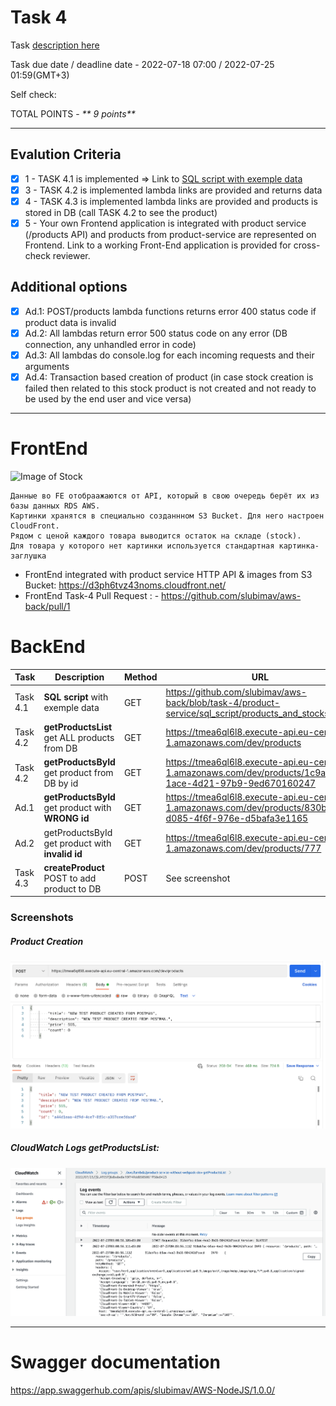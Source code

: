 # __Task 4__

Task [description here](https://github.com/EPAM-JS-Competency-center/cloud-development-course-initial/tree/main/4_integration_with_database)

Task due date / deadline date - 2022-07-18 07:00 / 2022-07-25 01:59(GMT+3)

Self check:
 
 TOTAL POINTS - _** 9 points**_
 
-----------
## __Evalution Criteria__

- [x] 1 - TASK 4.1 is implemented => Link to [SQL script with exemple data](https://github.com/slubimav/aws-back/blob/task-4/product-service/sql_script/products_and_stocks.sql)
- [x] 3 - TASK 4.2 is implemented lambda links are provided and returns data
- [x] 4 - TASK 4.3 is implemented lambda links are provided and products is stored in DB (call TASK 4.2 to see the product)
- [x] 5 - Your own Frontend application is integrated with product service (/products API) and products from product-service are represented on Frontend. Link to a working Front-End application is provided for cross-check reviewer.

## __Additional options__

- [x] Ad.1: POST/products lambda functions returns error 400 status code if product data is invalid
- [x] Ad.2: All lambdas return error 500 status code on any error (DB connection, any unhandled error in code)
- [x] Ad.3: All lambdas do console.log for each incoming requests and their arguments
- [x] Ad.4: Transaction based creation of product (in case stock creation is failed then related to this stock product is not created and not ready to be used by the end user and vice versa)
------------
# __FrontEnd__

![Image of Stock](http://backet-for-fe-app-auto-2.s3-website-us-east-1.amazonaws.com/)

```
Данные во FE отобраажаются от API, который в свою очередь берёт их из базы данных RDS AWS.
Картинки хранятся в специально созданнном S3 Bucket. Для него настроен CloudFront.
Рядом с ценой каждого товара выводится остаток на складе (stock).
Для товара у которого нет картинки используется стандартная картинка-заглушка
```

* FrontEnd integrated with product service HTTP API & images from S3 Bucket: https://d3ph6tvz43noms.cloudfront.net/ 
* FrontEnd Task-4 Pull Request : - https://github.com/slubimav/aws-back/pull/1

# __BackEnd__

Task   | Description | Method | URL 
-------|-------------|--------|-----
Task 4.1 | __SQL script__ with exemple data | GET | https://github.com/slubimav/aws-back/blob/task-4/product-service/sql_script/products_and_stocks.sql
Task 4.2 | __getProductsList__ get ALL products from DB | GET | https://tmea6ql6l8.execute-api.eu-central-1.amazonaws.com/dev/products
Task 4.2 | __getProductsById__ get product from DB by id | GET | https://tmea6ql6l8.execute-api.eu-central-1.amazonaws.com/dev/products/1c9a8a23-1ace-4d21-97b9-9ed670160247
Ad.1 | __getProductsById__ get product with __WRONG id__ | GET | https://tmea6ql6l8.execute-api.eu-central-1.amazonaws.com/dev/products/830be059-d085-4f6f-976e-d5bafa3e1165
Ad.2 | getProductsById get product with __invalid id__ | GET | https://tmea6ql6l8.execute-api.eu-central-1.amazonaws.com/dev/products/777
Task 4.3 | __createProduct__ POST to add product to DB | POST | See screenshot

### Screenshots

##### Product Creation 

![Postman](https://github.com/slubimav/aws-back/blob/task-4/screenshots/create_product.png)
##### CloudWatch Logs getProductsList:

![BackEnd](https://github.com/slubimav/aws-back/blob/task-4/screenshots/CloudWatchLogs.png)

------------

# __Swagger documentation__

https://app.swaggerhub.com/apis/slubimav/AWS-NodeJS/1.0.0/